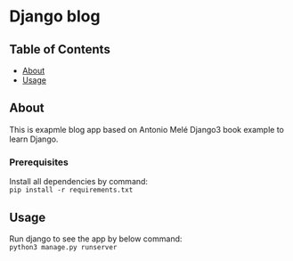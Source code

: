 # Django blog

## Table of Contents

- [About](#about)
- [Usage](#usage)

## About <a name = "about"></a>

This is exapmle blog app based on Antonio Melé Django3 book example to learn Django.

### Prerequisites

Install all dependencies by command: <br>
`pip install -r requirements.txt`

## Usage <a name = "usage"></a>

Run django to see the app by below command: <br>
`python3 manage.py runserver`

